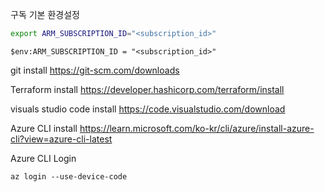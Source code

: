 구독 기본 환경설정

```bash
export ARM_SUBSCRIPTION_ID="<subscription_id>"
```

```pwsh
$env:ARM_SUBSCRIPTION_ID = "<subscription_id>"
```

git install 
https://git-scm.com/downloads

Terraform install
https://developer.hashicorp.com/terraform/install

visuals studio code install
https://code.visualstudio.com/download

Azure CLI install
https://learn.microsoft.com/ko-kr/cli/azure/install-azure-cli?view=azure-cli-latest

Azure CLI Login
```
az login --use-device-code
```